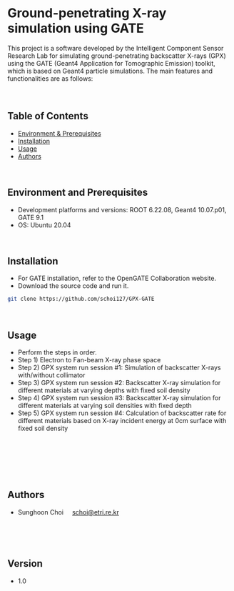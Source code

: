 # Ground-penetrating X-ray simulation using GATE

This project is a software developed by the Intelligent Component Sensor Research Lab for simulating ground-penetrating backscatter X-rays (GPX) using the GATE (Geant4 Application for Tomographic Emission) toolkit, which is based on Geant4 particle simulations. The main features and functionalities are as follows: 
<br>
<br>
<br>

## Table of Contents
- [Environment & Prerequisites](#environment-and-prerequisites)
- [Installation](#installation)
- [Usage](#usage)
- [Authors](#authors)

<br>


## Environment and Prerequisites
- Development platforms and versions:  ROOT 6.22.08, Geant4 10.07.p01, GATE 9.1
- OS:  Ubuntu 20.04

<br>


## Installation

- For GATE installation, refer to the OpenGATE Collaboration website.
- Download the source code and run it.

```bash
git clone https://github.com/schoi127/GPX-GATE
```

<br>


## Usage 
- Perform the steps in order.
- Step 1) Electron to Fan-beam X-ray phase space
- Step 2) GPX system run session #1: Simulation of backscatter X-rays with/without collimator
- Step 3) GPX system run session #2: Backscatter X-ray simulation for different materials at varying depths with fixed soil density
- Step 4) GPX system run session #3: Backscatter X-ray simulation for different materials at varying soil densities with fixed depth
- Step 5) GPX system run session #4: Calculation of backscatter rate for different materials based on X-ray incident energy at 0cm surface with fixed soil density

<br>
<br>
<br>
<br>
<br>


## Authors
* Sunghoon Choi &nbsp;&nbsp;&nbsp;  schoi@etri.re.kr   

<br>
<br>
<br>


## Version
- 1.0
<br>
<br>

